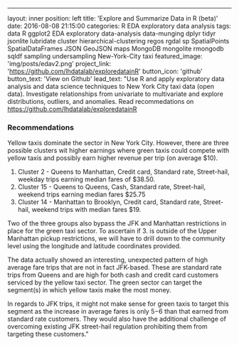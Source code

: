 ---
layout: inner
position: left
title: 'Explore and Summarize Data in R (beta)'
date: 2016-08-08 21:15:00
categories: R EDA exploratory data analysis
tags: data R ggplot2 EDA exploratory data-analysis data-munging dplyr tidyr jsonlite lubridate cluster hierarchical-clustering regos rgdal sp SpatialPoints SpatialDataFrames JSON GeoJSON maps MongoDB mongolite rmongodb sqldf sampling undersampling New-York-City taxi
featured_image: 'img/posts/edav2.png'
project_link: 'https://github.com/lhdatalab/exploredatainR'
button_icon: 'github'
button_text: 'View on Github'
lead_text: "Use R and apply exploratory data analysis and data science techniques to New York City taxi data (open data). Investigate relationships from univariate to multivariate and explore distributions, outliers, and anomalies. Read recommedations on https://github.com/lhdatalab/exploredatainR

### Recommendations

Yellow taxis dominate the sector in New York City. However, there are three possible clusters wit higher earnings where green taxis could compete with yellow taxis and possibly earn higher revenue per trip (on average $10).

1. Cluster 2 - Queens to Manhattan, Credit card, Standard rate, Street-hail, weekday trips earning median fares of $38.50.
2. Cluster 15 - Queens to Queens, Cash, Standard rate, Street-hail, weekend trips earning median fares $25.75
3. Cluster 14 - Manhattan to Brooklyn, Credit card, Standard rate, Street-hail, weekend trips with median fares $19.


Two of the three groups also bypass the JFK and Manhattan restrictions in place for the green taxi sector. To ascertain if 3. is outside of the Upper Manhattan pickup restrictions, we will have to drill down to the community level using the longitude and latitude coordinates provided.

The data actually showed an interesting, unexpected pattern of high average fare trips that are not in fact JFK-based. These are standard rate trips from Queens and are high for both cash and credit card customers serviced by the yellow taxi sector. 
The green sector can target the segment(s) in which yellow taxis make the most money.

In regards to JFK trips, it might not make sense for green taxis to target this segment as the increase in average fares is only $5-$6 than that earned from standard rate customers. They would also have the additional challenge of overcoming existing JFK street-hail regulation prohibiting them from targeting these customers."

